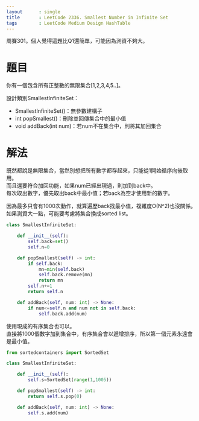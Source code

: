 ```yaml
--- 
layout      : single
title       : LeetCode 2336. Smallest Number in Infinite Set
tags        : LeetCode Medium Design HashTable
---
```

周賽301。個人覺得這題比Q1還簡單，可能因為測資不夠大。

# 題目
你有一個包含所有正整數的無限集合[1,2,3,4,5..]。  

設計類別SmallestInfiniteSet：
- SmallestInfiniteSet()：無參數建構子
- int popSmallest()：刪除並回傳集合中的最小值  
- void addBack(int num)：若num不在集合中，則將其加回集合  

# 解法
既然都說是無限集合，當然別想把所有數字都存起來，只能從1開始循序向後取用。  
而且還要符合加回功能，如果num已經出現過，則加到back中。  
每次取出數字，優先取出back中最小值；若back為空才使用新的數字。  

因為最多只會有1000次動作，就算遍歷back找最小值，複雜度O(N^2)也沒關係。  
如果測資大一點，可能要考慮將集合換成sorted list。

```python
class SmallestInfiniteSet:

    def __init__(self):
        self.back=set()
        self.n=0

    def popSmallest(self) -> int:
        if self.back:
            mn=min(self.back)
            self.back.remove(mn)
            return mn
        self.n+=1
        return self.n

    def addBack(self, num: int) -> None:
        if num<=self.n and num not in self.back:
            self.back.add(num)
```

使用現成的有序集合也可以。  
直接將1000個數字加到集合中，有序集合會以遞增排序，所以第一個元素永遠會是最小值。  

```python
from sortedcontainers import SortedSet

class SmallestInfiniteSet:

    def __init__(self):
        self.s=SortedSet(range(1,1005))

    def popSmallest(self) -> int:
        return self.s.pop(0)

    def addBack(self, num: int) -> None:
        self.s.add(num)
```
